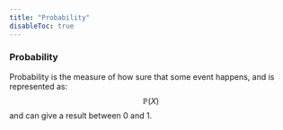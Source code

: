 ```yaml
---
title: "Probability"
disableToc: true
---
```

### Probability
Probability is the measure of how sure that some event happens, and is represented as:
$$
\mathbb{P}(X)
$$
and can give a result between $0$ and $1$.